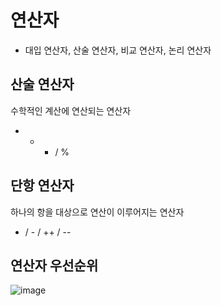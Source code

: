 # 연산자
- 대입 연산자, 산술 연산자, 비교 연산자, 논리 연산자

## 산술 연산자
수학적인 계산에 연산되는 연산자
+ - * / %

## 단항 연산자
하나의 항을 대상으로 연산이 이루어지는 연산자
+ / - / ++ / -- 


## 연산자 우선순위
![image](https://github.com/YUNA-AHN/JAVA/assets/130244216/3a493070-4a3d-47cd-87a6-9e6265c30d9e)
